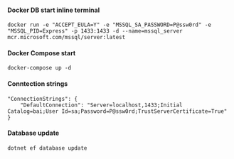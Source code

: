 #### Docker DB start inline terminal

```
docker run -e "ACCEPT_EULA=Y" -e "MSSQL_SA_PASSWORD=P@ssw0rd" -e "MSSQL_PID=Express" -p 1433:1433 -d --name=mssql_server mcr.microsoft.com/mssql/server:latest
```

#### Docker Compose start

```
docker-compose up -d
```

#### Conntection strings

```
"ConnectionStrings": {
	"DefaultConnection": "Server=localhost,1433;Initial Catalog=bai;User Id=sa;Password=P@ssw0rd;TrustServerCertificate=True"
}
```

#### Database update

```
dotnet ef database update
```
